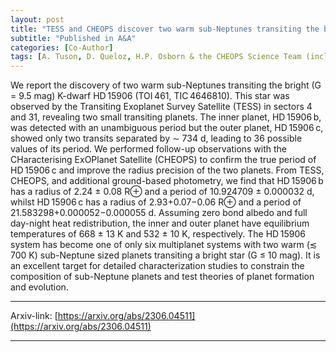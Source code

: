 ```yaml
---
layout: post
title: "TESS and CHEOPS discover two warm sub-Neptunes transiting the bright K-dwarf HD 15906"
subtitle: "Published in A&A"
categories: [Co-Author]
tags: [A. Tuson, D. Queloz, H.P. Osborn & the CHEOPS Science Team (including J.Venturini)]
---
```

We report the discovery of two warm sub-Neptunes transiting the bright (G = 9.5 mag) K-dwarf HD 15906 (TOI 461, TIC 4646810). This star was observed by the Transiting Exoplanet Survey Satellite (TESS) in sectors 4 and 31, revealing two small transiting planets. The inner planet, HD 15906 b, was detected with an unambiguous period but the outer planet, HD 15906 c, showed only two transits separated by ∼ 734 d, leading to 36 possible values of its period. We performed follow-up observations with the CHaracterising ExOPlanet Satellite (CHEOPS) to confirm the true period of HD 15906 c and improve the radius precision of the two planets. From TESS, CHEOPS, and additional ground-based photometry, we find that HD 15906 b has a radius of 2.24 ± 0.08 R⊕ and a period of 10.924709 ± 0.000032 d, whilst HD 15906 c has a radius of 2.93+0.07−0.06 R⊕ and a period of 21.583298+0.000052−0.000055 d. Assuming zero bond albedo and full day-night heat redistribution, the inner and outer planet have equilibrium temperatures of 668 ± 13 K and 532 ± 10 K, respectively. The HD 15906 system has become one of only six multiplanet systems with two warm (≲ 700 K) sub-Neptune sized planets transiting a bright star (G ≤ 10 mag). It is an excellent target for detailed characterization studies to constrain the composition of sub-Neptune planets and test theories of planet formation and evolution.

---


Arxiv-link: [https://arxiv.org/abs/2306.04511](https://arxiv.org/abs/2306.04511)

---
